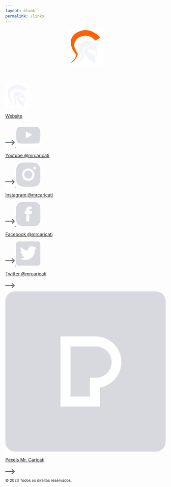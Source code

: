 ```yaml
---
layout: blank
permalink: /links
---
```


<section id="links">
  <header>
    <img src="/assets/img/logo.svg" alt="Mr. Caricati" />
  </header>
  <nav>
    <a href="/">
      <img src="/assets/img/links/website.svg" class="social-icon" />
      <p>
        <span class="name mrcaricati">Website</span>
      </p>
      <img src="/assets/img/links/arrow.svg" class="arrow-icon" />
    </a>
    <a href="https://www.youtube.com/@mrcaricati" target="_blank">
      <img src="/assets/img/links/youtube.svg" class="social-icon" />
      <p>
        <span class="name">Youtube</span>
        <span class="uname">@mrcaricati</span>
      </p>
      <img src="/assets/img/links/arrow.svg" class="arrow-icon" />
    </a>
    <a href="https://www.instagram.com/mrcaricati/" target="_blank">
      <img src="/assets/img/links/instagram.svg" class="social-icon" />
      <p>
        <span class="name">Instagram</span>
        <span class="uname">@mrcaricati</span>
      </p>
      <img src="/assets/img/links/arrow.svg" class="arrow-icon" />
    </a>
    <a href="https://www.facebook.com/profile.php?id=100087241837459" target="_blank">
      <img src="/assets/img/links/facebook.svg" class="social-icon" />
      <p>
        <span class="name">Facebook</span>
        <span class="uname">@mrcaricati</span>
      </p>
      <img src="/assets/img/links/arrow.svg" class="arrow-icon" />
    </a>
    <a href="https://www.twitter.com/mrcaricati" target="_blank">
      <img src="/assets/img/links/twitter.svg" class="social-icon" />
      <p>
        <span class="name">Twitter</span>
        <span class="uname">@mrcaricati</span>
      </p>
      <img src="/assets/img/links/arrow.svg" class="arrow-icon" />
    </a>
    <a href="https://www.pexels.com/@mr-caricati-739231378/" target="_blank">
      <img src="/assets/img/links/pexels.svg" class="social-icon" />
      <p>
        <span class="name">Pexels</span>
        <span class="uname">Mr. Caricati</span>
      </p>
      <img src="/assets/img/links/arrow.svg" class="arrow-icon" />
    </a>
  </nav>
  <footer>
    <small>© 2023 Todos os direitos reservados.</small>
  </footer>
</section>
